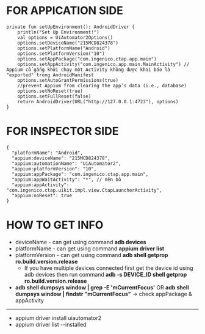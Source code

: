 # FOR APPICATION SIDE

```
private fun setUpEnvironment(): AndroidDriver {
    println("Set Up Environment!")
    val options = UiAutomator2Options()
    options.setDeviceName("215MCD824378")
    options.setPlatformName("Android")
    options.setPlatformVersion("10")
    options.setAppPackage("com.ingenico.ctap.app.main")
    options.setAppActivity("com.ingenico.app.main.MainActivity") // Appium cố gắng khởi chạy một Activity không được khai báo là "exported" trong AndroidManifest
    options.setAutoGrantPermissions(true)
    //prevent Appium from clearing the app’s data (i.e., database)
    options.setNoReset(true)
    options.setFullReset(false)
    return AndroidDriver(URL("http://127.0.0.1:4723"), options)
}
```

# FOR INSPECTOR SIDE

```
{
  "platformName": "Android",
  "appium:deviceName": "215MCD824378",
  "appium:automationName": "UiAutomator2",
  "appium:platformVersion": "10",
  "appium:appPackage": "com.ingenico.ctap.app.main",
  "appium:appWaitActivity": "*", // nên bỏ
  "appium:appActivity": "com.ingenico.ctap.uikit.impl.view.CtapLauncherActivity",
  "appium:noReset": true
}
```

# HOW TO GET INFO

- deviceName - can get using command **adb devices**
- platformName - can get using command **appium driver list**
- platformVersion - can get using command **adb shell getprop ro.build.version.release**
  - If you have multiple devices connected first get the device id using adb devices then run command **adb -s DEVICE_ID shell getprop ro.build.version.release**
- **adb shell dumpsys window | grep -E 'mCurrentFocus'** OR **adb shell dumpsys window | findstr "mCurrentFocus"** -> check appPackage & appActivity

---
- appium driver install uiautomator2
- appium driver list --installed